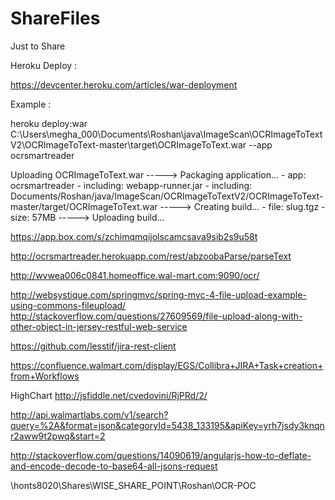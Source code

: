 # ShareFiles
Just to Share



Heroku Deploy :

https://devcenter.heroku.com/articles/war-deployment

Example :

heroku deploy:war C:\Users\megha_000\Documents\Roshan\java\ImageScan\OCRImageToTextV2\OCRImageToText-master\target\OCRImageToText.war --app ocrsmartreader


Uploading OCRImageToText.war
-----> Packaging application...
       - app: ocrsmartreader
       - including: webapp-runner.jar
       - including: Documents/Roshan/java/ImageScan/OCRImageToTextV2/OCRImageToText-master/target/OCRImageToText.war
-----> Creating build...
       - file: slug.tgz
       - size: 57MB
-----> Uploading build...

https://app.box.com/s/zchimqmqijolscamcsava9sib2s9u58t

http://ocrsmartreader.herokuapp.com/rest/abzoobaParse/parseText

http://wvwea006c0841.homeoffice.wal-mart.com:9090/ocr/

http://websystique.com/springmvc/spring-mvc-4-file-upload-example-using-commons-fileupload/
http://stackoverflow.com/questions/27609569/file-upload-along-with-other-object-in-jersey-restful-web-service

https://github.com/lesstif/jira-rest-client

https://confluence.walmart.com/display/EGS/Collibra+JIRA+Task+creation+from+Workflows

HighChart
http://jsfiddle.net/cvedovini/RjPRd/2/

http://api.walmartlabs.com/v1/search?query=%2A&format=json&categoryId=5438_133195&apiKey=yrh7jsdy3knqnr2aww9t2pwq&start=2

http://stackoverflow.com/questions/14090619/angularjs-how-to-deflate-and-encode-decode-to-base64-all-jsons-request


\\honts8020\Shares\WISE_SHARE_POINT\Roshan\OCR-POC

